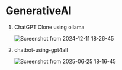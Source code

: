 # GenerativeAI 

1. ChatGPT Clone using ollama

   ![Screenshot from 2024-12-11 18-26-45](https://github.com/user-attachments/assets/8d09258f-a49a-456b-988d-9bf0c4fa4a57)

2. chatbot-using-gpt4all

   ![Screenshot from 2025-06-25 18-16-45](https://github.com/user-attachments/assets/066aeadc-9c38-4128-8cc7-8eb556e11faf)
